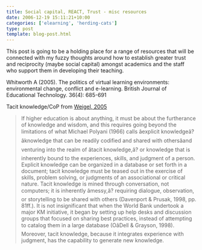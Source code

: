 ```yaml
---
title: Social capital, REACT, Trust - misc resources
date: 2006-12-19 15:11:21+10:00
categories: ['elearning', 'herding-cats']
type: post
template: blog-post.html
---
```

This post is going to be a holding place for a range of resources that will be connected with my fuzzy thoughts around how to establish greater trust and reciprocity (maybe social capital) amongst academics and the staff who support them in developing their teaching.

Whitworth A (2005). The politics of virtual learning environments: environmental change, conflict and e-learning. British Journal of Educational Technology. 36(4): 685-691

Tacit knowledge/CoP from [Weigel, 2005](http://www.educause.edu/apps/er/erm05/erm0533.asp)

> If higher education is about anything, it must be about the furtherance of knowledge and wisdom, and this requires going beyond the limitations of what Michael Polyani (1966) calls âexplicit knowledgeâ?âknowledge that can be readily codified and shared with othersâand venturing into the realm of âtacit knowledge,â? or knowledge that is inherently bound to the experiences, skills, and judgment of a person. Explicit knowledge can be organized in a database or set forth in a document; tacit knowledge must be teased out in the exercise of skills, problem solving, or judgments of an associational or critical nature. Tacit knowledge is mined through conversation, not computers; it is inherently âmessy,â? requiring dialogue, observation, or storytelling to be shared with others (Davenport & Prusak, 1998, pp. 81ff.). It is not insignificant that when the World Bank undertook a major KM initiative, it began by setting up help desks and discussion groups that focused on sharing best practices, instead of attempting to catalog them in a large database (OâDell & Grayson, 1998). Moreover, tacit knowledge, because it integrates experience with judgment, has the capability to generate new knowledge.